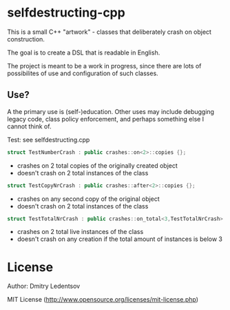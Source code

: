 selfdestructing-cpp
===================

This is a small C++ "artwork" - classes that deliberately crash on object construction.

The goal is to create a DSL that is readable in English.

The project is meant to be a work in progress, since there are lots of possibilites of use and configuration of such classes.

Use?
----

A the primary use is (self-)education. Other uses may include debugging legacy code, class policy enforcement, and perhaps something else I cannot think of.

Test: see selfdestructing.cpp

````cpp
struct TestNumberCrash : public crashes::on<2>::copies {};
````
- crashes on 2 total copies of the originally created object
- doesn't crash on 2 total instances of the class



````cpp
struct TestCopyNrCrash : public crashes::after<2>::copies {};
````
- crashes on any second copy of the original object
- doesn't crash on 2 total instances of the class 



````cpp
struct TestTotalNrCrash : public crashes::on_total<3,TestTotalNrCrash>::instances {};
````
- crashes on 2 total live instances of the class
- doesn't crash on any creation if the total amount of instances is below 3



License
=======
Author: Dmitry Ledentsov

MIT License (http://www.opensource.org/licenses/mit-license.php)
